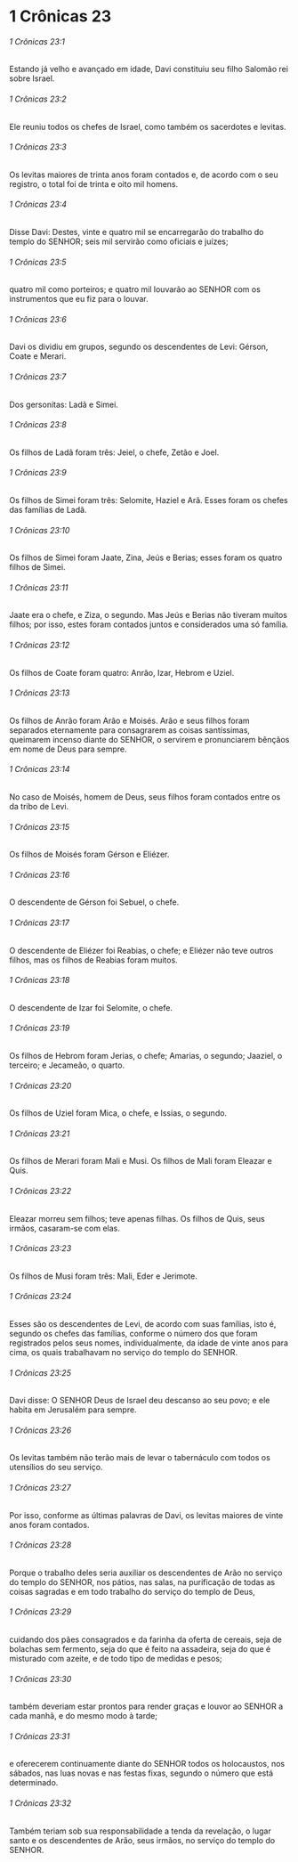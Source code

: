 # 1 Crônicas 23

###### 1 Crônicas 23:1

Estando já velho e avançado em idade, Davi constituiu seu filho Salomão rei sobre Israel.

###### 1 Crônicas 23:2

Ele reuniu todos os chefes de Israel, como também os sacerdotes e levitas.

###### 1 Crônicas 23:3

Os levitas maiores de trinta anos foram contados e, de acordo com o seu registro, o total foi de trinta e oito mil homens.

###### 1 Crônicas 23:4

Disse Davi: Destes, vinte e quatro mil se encarregarão do trabalho do templo do SENHOR; seis mil servirão como oficiais e juízes;

###### 1 Crônicas 23:5

quatro mil como porteiros; e quatro mil louvarão ao SENHOR com os instrumentos que eu fiz para o louvar.

###### 1 Crônicas 23:6

Davi os dividiu em grupos, segundo os descendentes de Levi: Gérson, Coate e Merari.

###### 1 Crônicas 23:7

Dos gersonitas: Ladã e Simei.

###### 1 Crônicas 23:8

Os filhos de Ladã foram três: Jeiel, o chefe, Zetão e Joel.

###### 1 Crônicas 23:9

Os filhos de Simei foram três: Selomite, Haziel e Arã. Esses foram os chefes das famílias de Ladã.

###### 1 Crônicas 23:10

Os filhos de Simei foram Jaate, Zina, Jeús e Berias; esses foram os quatro filhos de Simei.

###### 1 Crônicas 23:11

Jaate era o chefe, e Ziza, o segundo. Mas Jeús e Berias não tiveram muitos filhos; por isso, estes foram contados juntos e considerados uma só família.

###### 1 Crônicas 23:12

Os filhos de Coate foram quatro: Anrão, Izar, Hebrom e Uziel.

###### 1 Crônicas 23:13

Os filhos de Anrão foram Arão e Moisés. Arão e seus filhos foram separados eternamente para consagrarem as coisas santíssimas, queimarem incenso diante do SENHOR, o servirem e pronunciarem bênçãos em nome de Deus para sempre.

###### 1 Crônicas 23:14

No caso de Moisés, homem de Deus, seus filhos foram contados entre os da tribo de Levi.

###### 1 Crônicas 23:15

Os filhos de Moisés foram Gérson e Eliézer.

###### 1 Crônicas 23:16

O descendente de Gérson foi Sebuel, o chefe.

###### 1 Crônicas 23:17

O descendente de Eliézer foi Reabias, o chefe; e Eliézer não teve outros filhos, mas os filhos de Reabias foram muitos.

###### 1 Crônicas 23:18

O descendente de Izar foi Selomite, o chefe.

###### 1 Crônicas 23:19

Os filhos de Hebrom foram Jerias, o chefe; Amarias, o segundo; Jaaziel, o terceiro; e Jecameão, o quarto.

###### 1 Crônicas 23:20

Os filhos de Uziel foram Mica, o chefe, e Issias, o segundo.

###### 1 Crônicas 23:21

Os filhos de Merari foram Mali e Musi. Os filhos de Mali foram Eleazar e Quis.

###### 1 Crônicas 23:22

Eleazar morreu sem filhos; teve apenas filhas. Os filhos de Quis, seus irmãos, casaram-se com elas.

###### 1 Crônicas 23:23

Os filhos de Musi foram três: Mali, Eder e Jerimote.

###### 1 Crônicas 23:24

Esses são os descendentes de Levi, de acordo com suas famílias, isto é, segundo os chefes das famílias, conforme o número dos que foram registrados pelos seus nomes, individualmente, da idade de vinte anos para cima, os quais trabalhavam no serviço do templo do SENHOR.

###### 1 Crônicas 23:25

Davi disse: O SENHOR Deus de Israel deu descanso ao seu povo; e ele habita em Jerusalém para sempre.

###### 1 Crônicas 23:26

Os levitas também não terão mais de levar o tabernáculo com todos os utensílios do seu serviço.

###### 1 Crônicas 23:27

Por isso, conforme as últimas palavras de Davi, os levitas maiores de vinte anos foram contados.

###### 1 Crônicas 23:28

Porque o trabalho deles seria auxiliar os descendentes de Arão no serviço do templo do SENHOR, nos pátios, nas salas, na purificação de todas as coisas sagradas e em todo trabalho do serviço do templo de Deus,

###### 1 Crônicas 23:29

cuidando dos pães consagrados e da farinha da oferta de cereais, seja de bolachas sem fermento, seja do que é feito na assadeira, seja do que é misturado com azeite, e de todo tipo de medidas e pesos;

###### 1 Crônicas 23:30

também deveriam estar prontos para render graças e louvor ao SENHOR a cada manhã, e do mesmo modo à tarde;

###### 1 Crônicas 23:31

e oferecerem continuamente diante do SENHOR todos os holocaustos, nos sábados, nas luas novas e nas festas fixas, segundo o número que está determinado.

###### 1 Crônicas 23:32

Também teriam sob sua responsabilidade a tenda da revelação, o lugar santo e os descendentes de Arão, seus irmãos, no serviço do templo do SENHOR.

